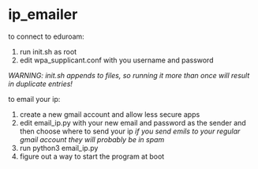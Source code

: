 # ip_emailer
to connect to eduroam:
1. run init.sh as root
2. edit wpa_supplicant.conf with you username and password

*WARNING: init.sh appends to files, so running it more than once will result in duplicate entries!*

to email your ip:
1. create a new gmail account and allow less secure apps
2. edit email_ip.py with your new email and password as the sender and then choose where to send your ip
*if you send emils to your regular gmail account they will probably be in spam*
3. run python3 email_ip.py
4. figure out a way to start the program at boot

